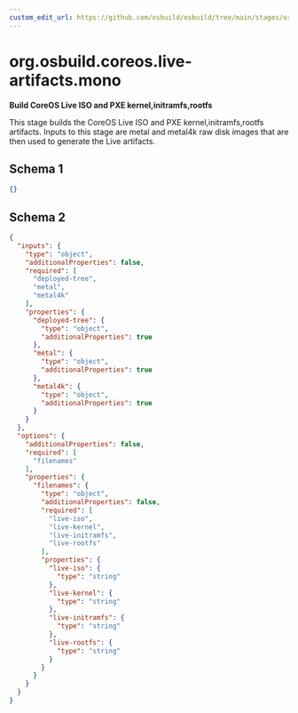 ```yaml
---
custom_edit_url: https://github.com/osbuild/osbuild/tree/main/stages/org.osbuild.coreos.live-artifacts.mono.meta.json
---
```

# org.osbuild.coreos.live-artifacts.mono
<!--
[//]: # ( DO NOT MODIFY THIS FILE! )
[//]: # ( This content is generated by `scripts/pull_osbuild_modules.py` )
[//]: # ( Rather change the source of this: https://github.com/osbuild/osbuild/tree/main/stages/org.osbuild.coreos.live-artifacts.mono.meta.json )
-->

**Build CoreOS Live ISO and PXE kernel,initramfs,rootfs**

This stage builds the CoreOS Live ISO and PXE kernel,initramfs,rootfs
artifacts. Inputs to this stage are metal and metal4k raw disk images
that are then used to generate the Live artifacts.

## Schema 1

```json
{}
```

## Schema 2

```json
{
  "inputs": {
    "type": "object",
    "additionalProperties": false,
    "required": [
      "deployed-tree",
      "metal",
      "metal4k"
    ],
    "properties": {
      "deployed-tree": {
        "type": "object",
        "additionalProperties": true
      },
      "metal": {
        "type": "object",
        "additionalProperties": true
      },
      "metal4k": {
        "type": "object",
        "additionalProperties": true
      }
    }
  },
  "options": {
    "additionalProperties": false,
    "required": [
      "filenames"
    ],
    "properties": {
      "filenames": {
        "type": "object",
        "additionalProperties": false,
        "required": [
          "live-iso",
          "live-kernel",
          "live-initramfs",
          "live-rootfs"
        ],
        "properties": {
          "live-iso": {
            "type": "string"
          },
          "live-kernel": {
            "type": "string"
          },
          "live-initramfs": {
            "type": "string"
          },
          "live-rootfs": {
            "type": "string"
          }
        }
      }
    }
  }
}
```
